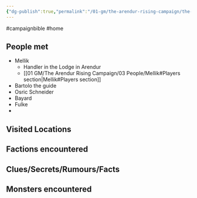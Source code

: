 ```yaml
---
{"dg-publish":true,"permalink":"/01-gm/the-arendur-rising-campaign/the-shadow-company/bible/player-vault/2-campaign-journal/","title":"2. Campaign journal"}
---
```


#campaignbible #home

## People met
- Mellik 
	- Handler in the Lodge in Arendur
	- [[01 GM/The Arendur Rising Campaign/03 People/Mellik#Players section\|Mellik#Players section]]
- Bartolo the guide
- Osric Schneider
- Bayard
- Fulke
- 


## Visited Locations


## Factions encountered


## Clues/Secrets/Rumours/Facts 


## Monsters encountered



